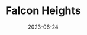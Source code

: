 ---
title: "Falcon Heights"
cc-type: state
date: 2023-06-24
hashtag: falcon-heights
borders:
  - Lauderdale
  - Roseville
  - Saint Paul
county:
  - Ramsey County
state:
  - Minnesota
tags:
  - city
---